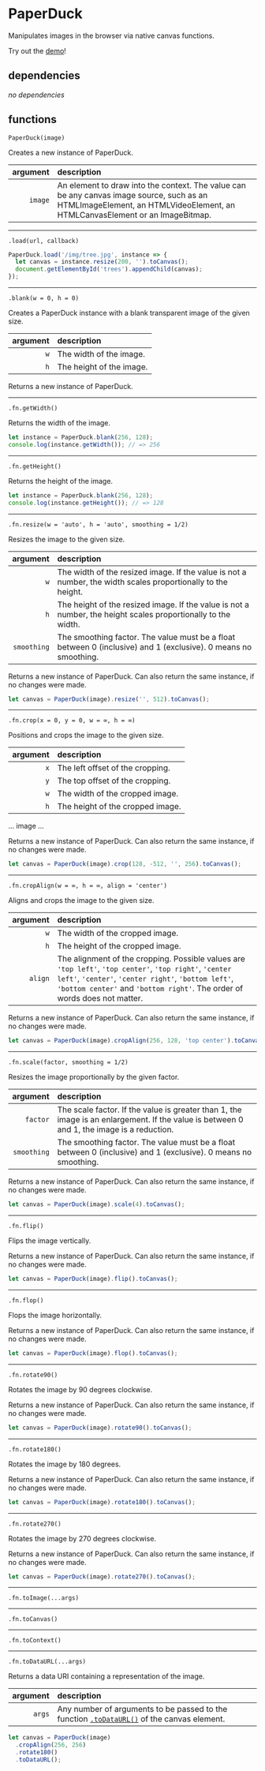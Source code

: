 # PaperDuck

Manipulates images in the browser via native canvas functions.

Try out the [demo](https://seregpie.github.io/PaperDuck/)!

## dependencies

*no dependencies*

## functions

`PaperDuck(image)`

Creates a new instance of PaperDuck.

| argument | description |
| ---: | :--- |
| `image` | An element to draw into the context. The value can be any canvas image source, such as an HTMLImageElement, an HTMLVideoElement, an HTMLCanvasElement or an ImageBitmap. |

---

`.load(url, callback)`

```javascript
PaperDuck.load('/img/tree.jpg', instance => {
  let canvas = instance.resize(200, '').toCanvas();
  document.getElementById('trees').appendChild(canvas);
});
```

---

`.blank(w = 0, h = 0)`

Creates a PaperDuck instance with a blank transparent image of the given size.

| argument | description |
| ---: | :--- |
| `w` | The width of the image. |
| `h` | The height of the image. |

Returns a new instance of PaperDuck.

---

`.fn.getWidth()`

Returns the width of the image.

```javascript
let instance = PaperDuck.blank(256, 128);
console.log(instance.getWidth()); // => 256
```

---

`.fn.getHeight()`

Returns the height of the image.

```javascript
let instance = PaperDuck.blank(256, 128);
console.log(instance.getHeight()); // => 128
```

---

`.fn.resize(w = 'auto', h = 'auto', smoothing = 1/2)`

Resizes the image to the given size.

| argument | description |
| ---: | :--- |
| `w` | The width of the resized image. If the value is not a number, the width scales proportionally to the height. |
| `h` | The height of the resized image. If the value is not a number, the height scales proportionally to the width. |
| `smoothing` | The smoothing factor. The value must be a float between 0 (inclusive) and 1 (exclusive). 0 means no smoothing. |

Returns a new instance of PaperDuck. Can also return the same instance, if no changes were made.

```javascript
let canvas = PaperDuck(image).resize('', 512).toCanvas();
```

---

`.fn.crop(x = 0, y = 0, w = ∞, h = ∞)`

Positions and crops the image to the given size.

| argument | description |
| ---: | :--- |
| `x` | The left offset of the cropping. |
| `y` | The top offset of the cropping.  |
| `w` | The width of the cropped image. |
| `h` | The height of the cropped image. |

... image ...

Returns a new instance of PaperDuck. Can also return the same instance, if no changes were made.

```javascript
let canvas = PaperDuck(image).crop(128, -512, '', 256).toCanvas();
```

---

`.fn.cropAlign(w = ∞, h = ∞, align = 'center')`

Aligns and crops the image to the given size.

| argument | description |
| ---: | :--- |
| `w` | The width of the cropped image. |
| `h` | The height of the cropped image. |
| `align` | The alignment of the cropping. Possible values are `'top left'`, `'top center'`, `'top right'`, `'center left'`, `'center'`, `'center right'`, `'bottom left'`, `'bottom center'` and `'bottom right'`. The order of words does not matter. |

Returns a new instance of PaperDuck. Can also return the same instance, if no changes were made.

```javascript
let canvas = PaperDuck(image).cropAlign(256, 128, 'top center').toCanvas();
```

---

`.fn.scale(factor, smoothing = 1/2)`

Resizes the image proportionally by the given factor.

| argument | description |
| ---: | :--- |
| `factor` | The scale factor. If the value is greater than 1, the image is an enlargement. If the value is between 0 and 1, the image is a reduction. |
| `smoothing` | The smoothing factor. The value must be a float between 0 (inclusive) and 1 (exclusive). 0 means no smoothing. |

Returns a new instance of PaperDuck. Can also return the same instance, if no changes were made.

```javascript
let canvas = PaperDuck(image).scale(4).toCanvas();
```

---

`.fn.flip()`

Flips the image vertically.

Returns a new instance of PaperDuck. Can also return the same instance, if no changes were made.

```javascript
let canvas = PaperDuck(image).flip().toCanvas();
```

---

`.fn.flop()`

Flops the image horizontally.

Returns a new instance of PaperDuck. Can also return the same instance, if no changes were made.

```javascript
let canvas = PaperDuck(image).flop().toCanvas();
```

---

`.fn.rotate90()`

Rotates the image by 90 degrees clockwise.

Returns a new instance of PaperDuck. Can also return the same instance, if no changes were made.

```javascript
let canvas = PaperDuck(image).rotate90().toCanvas();
```

---

`.fn.rotate180()`

Rotates the image by 180 degrees.

Returns a new instance of PaperDuck. Can also return the same instance, if no changes were made.

```javascript
let canvas = PaperDuck(image).rotate180().toCanvas();
```

---

`.fn.rotate270()`

Rotates the image by 270 degrees clockwise.

Returns a new instance of PaperDuck. Can also return the same instance, if no changes were made.

```javascript
let canvas = PaperDuck(image).rotate270().toCanvas();
```

---

`.fn.toImage(...args)`

---

`.fn.toCanvas()`

---

`.fn.toContext()`

---

`.fn.toDataURL(...args)`

Returns a data URI containing a representation of the image.

| argument | description |
| ---: | :--- |
| `args` | Any number of arguments to be passed to the function [`.toDataURL()`](https://developer.mozilla.org/docs/Web/API/HTMLCanvasElement/toDataURL) of the canvas element. |

```javascript
let canvas = PaperDuck(image)
  .cropAlign(256, 256)
  .rotate180()
  .toDataURL();
```
